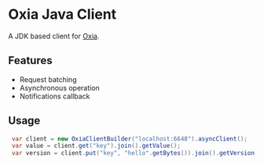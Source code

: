 # Oxia Java Client

A JDK based client for [Oxia][oxia].

## Features

- Request batching
- Asynchronous operation
- Notifications callback

## Usage

```java
 var client = new OxiaClientBuilder("localhost:6648").asyncClient();
 var value = client.get("key").join().getValue();
 var version = client.put("key", "hello".getBytes()).join().getVersion();   

```

[oxia]: https://github.com/streamnative/oxia

